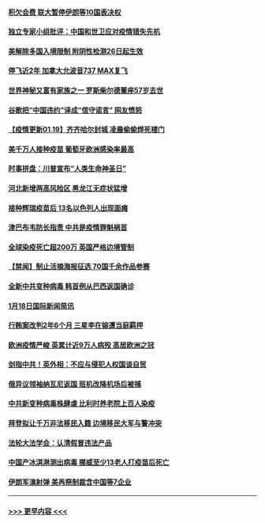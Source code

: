 #### [积欠会费 联大暂停伊朗等10国表决权](../pages/prog202/a103035141.md?t=01191551) 
#### [独立专家小组批评：中国和世卫应对疫情错失先机](../pages/prog202/a103035131.md?t=01191551) 
#### [美解除多国入境限制 附阴性检测26日起生效](../pages/prog202/a103035114.md?t=01191551) 
#### [停飞近2年 加拿大允波音737 MAX复飞](../pages/prog202/a103035089.md?t=01191551) 
#### [世界神秘又富有家族之一 罗斯柴尔德董座57岁去世](../pages/prog202/a103034920.md?t=01191551) 
#### [谷歌把“中国违约”译成“信守诺言” 网友愤怒](../pages/prog202/a103034962.md?t=01191551) 
#### [【疫情更新01.19】齐齐哈尔封城 凌晨偷偷焊死楼门](../pages/prog202/a103034335.md?t=01191551) 
#### [美千万人接种疫苗 葡萄牙欧洲感染率最高](../pages/prog202/a103034976.md?t=01191551) 
#### [时事拼盘：川普宣布“人类生命神圣日”](../pages/prog202/a103034943.md?t=01191551) 
#### [河北新增两高风险区 黑龙江无症状猛增](../pages/prog202/a103034807.md?t=01191551) 
#### [接种辉瑞疫苗后 13名以色列人出现面瘫](../pages/prog202/a103034889.md?t=01191551) 
#### [津巴布韦防长指责 中共是疫情罪魁祸首](../pages/prog202/a103034852.md?t=01191551) 
#### [全球染疫死亡超200万 英国严格边境管制](../pages/prog202/a103034781.md?t=01191551) 
#### [【禁闻】制止活摘海报征选 70国千余作品参赛](../pages/prog202/a103034743.md?t=01191551) 
#### [全新中共变种病毒 韩首例从巴西返国确诊](../pages/prog202/a103034588.md?t=01191551) 
#### [1月18日国际新闻简讯](../pages/prog202/a103034614.md?t=01191551) 
#### [行贿案改判2年6个月 三星李在镕遭当庭羁押](../pages/prog202/a103034533.md?t=01191551) 
#### [欧洲疫情严峻 英累计近9万人病殁 高居欧洲之冠](../pages/prog202/a103034434.md?t=01191551) 
#### [剑指中共！英外相：不应与侵犯人权国谈自贸](../pages/prog202/a103034489.md?t=01191551) 
#### [俄异议领袖纳瓦尼返国 班机改降机场后被捕](../pages/prog202/a103034416.md?t=01191551) 
#### [中共新变种病毒株肆虐 比利时养老院上百人染疫](../pages/prog202/a103034390.md?t=01191551) 
#### [拜登拟让千万非法移民入籍 边境移民大军与警冲突](../pages/prog202/a103034379.md?t=01191551) 
#### [法轮大法学会：认清假冒违法产品](../pages/prog202/a103034351.md?t=01191551) 
#### [中国产冰淇淋测出病毒 挪威至少13老人打疫苗后死亡](../pages/prog202/a103034319.md?t=01191551) 
#### [伊朗军演射弹 美再祭制裁含中国等7企业](../pages/prog202/a103034324.md?t=01191551) 

----
#### [ >>> 更早内容 <<< ](../indexes/prog202-earlier.md)
